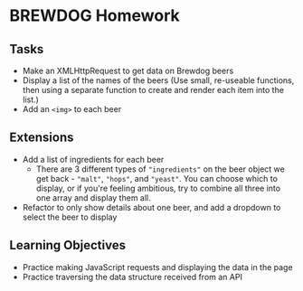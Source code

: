 # BREWDOG Homework

## Tasks
- Make an XMLHttpRequest to get data on Brewdog beers
- Display a list of the names of the beers
  (Use small, re-useable functions, then using a separate function to create and render each item into the list.)
- Add an `<img>` to each beer

## Extensions
- Add a list of ingredients for each beer
  - There are 3 different types of `"ingredients"` on the beer object we get back - `"malt"`, `"hops"`, and `"yeast"`. You can choose which to display, or if you're feeling ambitious, try to combine all three into one array and display them all.
- Refactor to only show details about one beer, and add a dropdown to select the beer to display

## Learning Objectives
- Practice making JavaScript requests and displaying the data in the page
- Practice traversing the data structure received from an API
